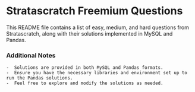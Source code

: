 # Stratascratch Freemium Questions

This README file contains a list of easy, medium, and hard questions from Stratascratch, along with their solutions implemented in MySQL and Pandas.

### Additional Notes
    -  Solutions are provided in both MySQL and Pandas formats.
    -  Ensure you have the necessary libraries and environment set up to run the Pandas solutions.
    -  Feel free to explore and modify the solutions as needed.
